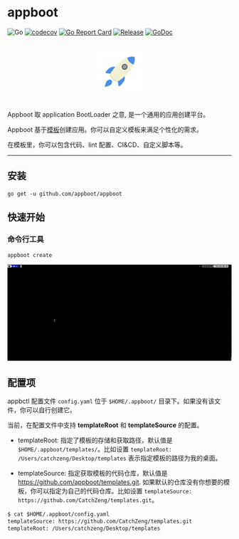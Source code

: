 # appboot

![Go](https://github.com/appboot/appboot/workflows/Go/badge.svg)
[![codecov](https://codecov.io/gh/appboot/appboot/branch/master/graph/badge.svg)](https://codecov.io/gh/appboot/appboot)
[![Go Report Card](https://goreportcard.com/badge/github.com/appboot/appboot)](https://goreportcard.com/report/github.com/appboot/appboot)
[![Release](https://img.shields.io/github/release/appboot/appboot.svg)](https://github.com/appboot/appboot/releases)
[![GoDoc](https://godoc.org/github.com/appboot/appboot?status.svg)](https://pkg.go.dev/github.com/appboot/appboot?tab=doc)

<p align="center">
  <br>
  <img width="20%" src="./assets/logo.svg" alt="logo">
  <br>
  <br>
</p>

Appboot 取 application BootLoader 之意, 是一个通用的应用创建平台。

Appboot 基于[模板](https://github.com/appboot/templates)创建应用。你可以自定义模板来满足个性化的需求。

在模板里，你可以包含代码、lint 配置、CI&CD、自定义脚本等。

---

## 安装

```shell
go get -u github.com/appboot/appboot
```

## 快速开始

### 命令行工具

```shell
appboot create
```

![](https://github.com/appboot/resources/blob/master/appboot.gif?raw=true)

## 配置项

appbctl 配置文件 `config.yaml` 位于 `$HOME/.appboot/` 目录下。如果没有该文件，你可以自行创建它。

当前，在配置文件中支持 **templateRoot** 和 **templateSource** 的配置。

- templateRoot: 指定了模板的存储和获取路径，默认值是 `$HOME/.appboot/templates/`。比如设置 `templateRoot: /Users/catchzeng/Desktop/templates` 表示指定模板的路径为我的桌面。

- templateSource: 指定获取模板的代码仓库，默认值是 <https://github.com/appboot/templates.git>. 如果默认的仓库没有你想要的模板，你可以指定为自己的代码仓库。比如设置 `templateSource: https://github.com/CatchZeng/templates.git`。

```shell
$ cat $HOME/.appboot/config.yaml
templateSource: https://github.com/CatchZeng/templates.git
templateRoot: /Users/catchzeng/Desktop/templates
```
